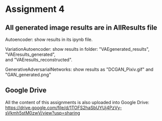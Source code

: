 # Assignment 4

## All generated image results are in AllResults file

Autoencoder:                   show results in its ipynb file.

VariationAutoencoder:          show results in folder: "VAEgenerated_results", 
                                                       "VAEresults_generated",       
                                                       and "VAEresults_reconstructed".

GenerativeAdversarialNetworks: show results as "DCGAN_Pixiv.gif" and "GAN_generated.png" 

## Google Drive

All the content of this assignments is also uploaded into Google Drive:
https://drive.google.com/file/d/1TOFS2haSbUYUj4PzVy-sVkmh5stM0zwV/view?usp=sharing

